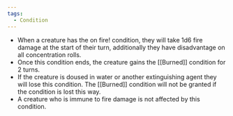 ```yaml
---
tags:
  - Condition
---
```

- When a creature has the on fire! condition, they will take 1d6 fire damage at the start of their turn, additionally they have disadvantage on all concentration rolls.
- Once this condition ends, the creature gains the [[Burned]] condition for 2 turns.
- If the creature is doused in water or another extinguishing agent they will lose this condition. The [[Burned]] condition will not be granted if the condition is lost this way.
- A creature who is immune to fire damage is not affected by this condition.
